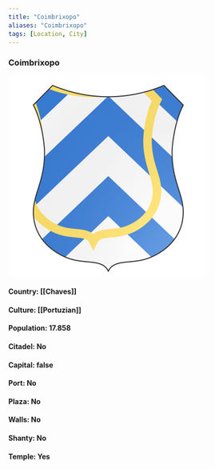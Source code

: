 ```yaml
---
title: "Coimbrixopo"
aliases: "Coimbrixopo"
tags: [Location, City]
---
```

### Coimbrixopo
![](attachment/d9913185cb514fde27ae36619f1a0ab3.svg)

#### Country: [[Chaves]]

#### Culture: [[Portuzian]]

#### Population: 17.858

#### Citadel: No

#### Capital: false

#### Port: No

#### Plaza: No

#### Walls: No

#### Shanty: No

#### Temple: Yes

